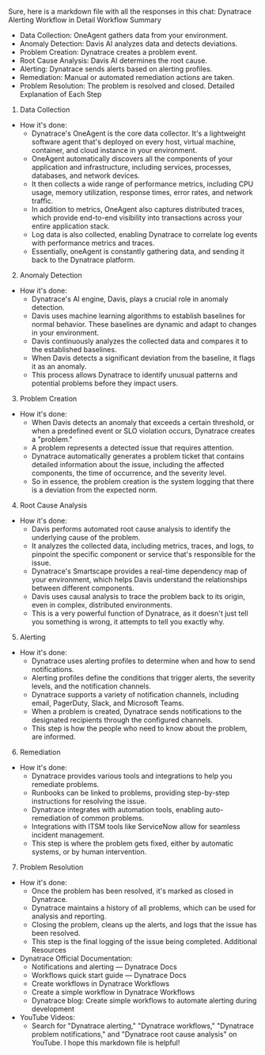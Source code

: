 Sure, here is a markdown file with all the responses in this chat:
Dynatrace Alerting Workflow in Detail
Workflow Summary
 * Data Collection: OneAgent gathers data from your environment.
 * Anomaly Detection: Davis AI analyzes data and detects deviations.
 * Problem Creation: Dynatrace creates a problem event.
 * Root Cause Analysis: Davis AI determines the root cause.
 * Alerting: Dynatrace sends alerts based on alerting profiles.
 * Remediation: Manual or automated remediation actions are taken.
 * Problem Resolution: The problem is resolved and closed.
Detailed Explanation of Each Step
1. Data Collection
 * How it's done:
   * Dynatrace's OneAgent is the core data collector. It's a lightweight software agent that's deployed on every host, virtual machine, container, and cloud instance in your environment.
   * OneAgent automatically discovers all the components of your application and infrastructure, including services, processes, databases, and network devices.
   * It then collects a wide range of performance metrics, including CPU usage, memory utilization, response times, error rates, and network traffic.
   * In addition to metrics, OneAgent also captures distributed traces, which provide end-to-end visibility into transactions across your entire application stack.
   * Log data is also collected, enabling Dynatrace to correlate log events with performance metrics and traces.
   * Essentially, oneAgent is constantly gathering data, and sending it back to the Dynatrace platform.
2. Anomaly Detection
 * How it's done:
   * Dynatrace's AI engine, Davis, plays a crucial role in anomaly detection.
   * Davis uses machine learning algorithms to establish baselines for normal behavior. These baselines are dynamic and adapt to changes in your environment.
   * Davis continuously analyzes the collected data and compares it to the established baselines.
   * When Davis detects a significant deviation from the baseline, it flags it as an anomaly.
   * This process allows Dynatrace to identify unusual patterns and potential problems before they impact users.
3. Problem Creation
 * How it's done:
   * When Davis detects an anomaly that exceeds a certain threshold, or when a predefined event or SLO violation occurs, Dynatrace creates a "problem."
   * A problem represents a detected issue that requires attention.
   * Dynatrace automatically generates a problem ticket that contains detailed information about the issue, including the affected components, the time of occurrence, and the severity level.
   * So in essence, the problem creation is the system logging that there is a deviation from the expected norm.
4. Root Cause Analysis
 * How it's done:
   * Davis performs automated root cause analysis to identify the underlying cause of the problem.
   * It analyzes the collected data, including metrics, traces, and logs, to pinpoint the specific component or service that's responsible for the issue.
   * Dynatrace's Smartscape provides a real-time dependency map of your environment, which helps Davis understand the relationships between different components.
   * Davis uses causal analysis to trace the problem back to its origin, even in complex, distributed environments.
   * This is a very powerful function of Dynatrace, as it doesn't just tell you something is wrong, it attempts to tell you exactly why.
5. Alerting
 * How it's done:
   * Dynatrace uses alerting profiles to determine when and how to send notifications.
   * Alerting profiles define the conditions that trigger alerts, the severity levels, and the notification channels.
   * Dynatrace supports a variety of notification channels, including email, PagerDuty, Slack, and Microsoft Teams.
   * When a problem is created, Dynatrace sends notifications to the designated recipients through the configured channels.
   * This step is how the people who need to know about the problem, are informed.
6. Remediation
 * How it's done:
   * Dynatrace provides various tools and integrations to help you remediate problems.
   * Runbooks can be linked to problems, providing step-by-step instructions for resolving the issue.
   * Dynatrace integrates with automation tools, enabling auto-remediation of common problems.
   * Integrations with ITSM tools like ServiceNow allow for seamless incident management.
   * This step is where the problem gets fixed, either by automatic systems, or by human intervention.
7. Problem Resolution
 * How it's done:
   * Once the problem has been resolved, it's marked as closed in Dynatrace.
   * Dynatrace maintains a history of all problems, which can be used for analysis and reporting.
   * Closing the problem, cleans up the alerts, and logs that the issue has been resolved.
   * This step is the final logging of the issue being completed.
Additional Resources
 * Dynatrace Official Documentation:
   * Notifications and alerting — Dynatrace Docs
   * Workflows quick start guide — Dynatrace Docs
   * Create workflows in Dynatrace Workflows
   * Create a simple workflow in Dynatrace Workflows
   * Dynatrace blog: Create simple workflows to automate alerting during development
 * YouTube Videos:
   * Search for "Dynatrace alerting," "Dynatrace workflows," "Dynatrace problem notifications," and "Dynatrace root cause analysis" on YouTube.
I hope this markdown file is helpful!
